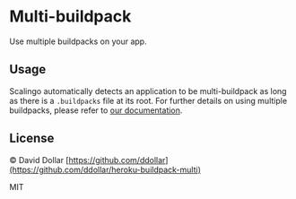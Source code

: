 # Multi-buildpack

Use multiple buildpacks on your app.

## Usage

Scalingo automatically detects an application to be multi-buildpack as long as there is a `.buildpacks` file at its root. For further details on using multiple buildpacks, please refer to [our documentation](https://doc.scalingo.com/platform/deployment/buildpacks/multi).

## License

© David Dollar [https://github.com/ddollar](https://github.com/ddollar/heroku-buildpack-multi)

MIT
